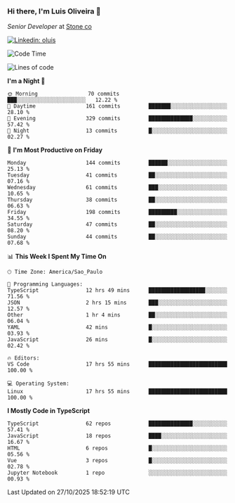 ### Hi there, I'm Luis Oliveira 👋
*Senior Developer* at [Stone co](https://www.stone.com.br)  

[![Linkedin: oluis](https://img.shields.io/badge/-ooluis-blue?style=flat-square&logo=Linkedin&logoColor=white&link=https://www.linkedin.com/in/ooluis)](https://www.linkedin.com/in/ooluis/)

<!--START_SECTION:waka-->
![Code Time](http://img.shields.io/badge/Code%20Time-5%2C277%20hrs%2021%20mins-blue)

![Lines of code](https://img.shields.io/badge/From%20Hello%20World%20I%27ve%20Written-331.2%20thousand%20lines%20of%20code-blue)

**I'm a Night 🦉** 

```text
🌞 Morning                70 commits          ███░░░░░░░░░░░░░░░░░░░░░░   12.22 % 
🌆 Daytime                161 commits         ███████░░░░░░░░░░░░░░░░░░   28.10 % 
🌃 Evening                329 commits         ██████████████░░░░░░░░░░░   57.42 % 
🌙 Night                  13 commits          █░░░░░░░░░░░░░░░░░░░░░░░░   02.27 % 
```
📅 **I'm Most Productive on Friday** 

```text
Monday                   144 commits         ██████░░░░░░░░░░░░░░░░░░░   25.13 % 
Tuesday                  41 commits          ██░░░░░░░░░░░░░░░░░░░░░░░   07.16 % 
Wednesday                61 commits          ███░░░░░░░░░░░░░░░░░░░░░░   10.65 % 
Thursday                 38 commits          ██░░░░░░░░░░░░░░░░░░░░░░░   06.63 % 
Friday                   198 commits         █████████░░░░░░░░░░░░░░░░   34.55 % 
Saturday                 47 commits          ██░░░░░░░░░░░░░░░░░░░░░░░   08.20 % 
Sunday                   44 commits          ██░░░░░░░░░░░░░░░░░░░░░░░   07.68 % 
```


📊 **This Week I Spent My Time On** 

```text
🕑︎ Time Zone: America/Sao_Paulo

💬 Programming Languages: 
TypeScript               12 hrs 49 mins      ██████████████████░░░░░░░   71.56 % 
JSON                     2 hrs 15 mins       ███░░░░░░░░░░░░░░░░░░░░░░   12.57 % 
Other                    1 hr 4 mins         ██░░░░░░░░░░░░░░░░░░░░░░░   06.04 % 
YAML                     42 mins             █░░░░░░░░░░░░░░░░░░░░░░░░   03.93 % 
JavaScript               26 mins             █░░░░░░░░░░░░░░░░░░░░░░░░   02.42 % 

🔥 Editors: 
VS Code                  17 hrs 55 mins      █████████████████████████   100.00 % 

💻 Operating System: 
Linux                    17 hrs 55 mins      █████████████████████████   100.00 % 
```

**I Mostly Code in TypeScript** 

```text
TypeScript               62 repos            ██████████████░░░░░░░░░░░   57.41 % 
JavaScript               18 repos            ████░░░░░░░░░░░░░░░░░░░░░   16.67 % 
HTML                     6 repos             █░░░░░░░░░░░░░░░░░░░░░░░░   05.56 % 
Vue                      3 repos             █░░░░░░░░░░░░░░░░░░░░░░░░   02.78 % 
Jupyter Notebook         1 repo              ░░░░░░░░░░░░░░░░░░░░░░░░░   00.93 % 
```




 Last Updated on 27/10/2025 18:52:19 UTC
<!--END_SECTION:waka-->
